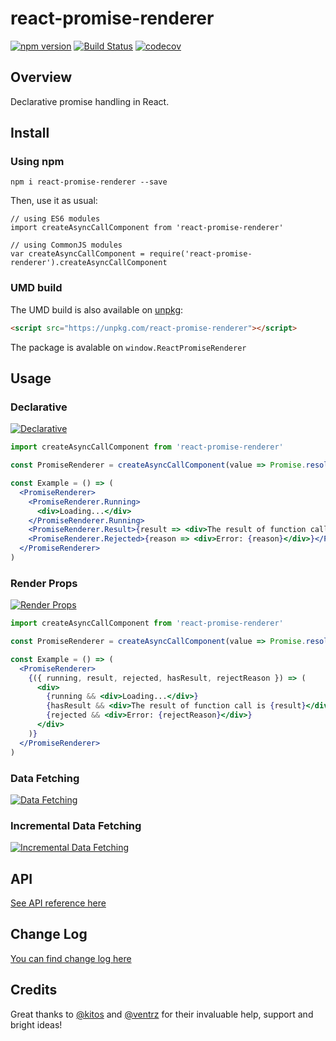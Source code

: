 # react-promise-renderer

[![npm version](https://badge.fury.io/js/react-promise-renderer.svg)](https://badge.fury.io/js/react-promise-renderer)
[![Build Status](https://travis-ci.org/kuzn-ilya/react-promise-renderer.svg?branch=master)](https://travis-ci.org/kuzn-ilya/react-promise-renderer.svg)
[![codecov](https://codecov.io/gh/kuzn-ilya/react-promise-renderer/branch/master/graph/badge.svg)](https://codecov.io/gh/kuzn-ilya/react-promise-renderer)

## Overview

Declarative promise handling in React.

## Install

### Using npm

`npm i react-promise-renderer --save`

Then, use it as usual:

```JS
// using ES6 modules
import createAsyncCallComponent from 'react-promise-renderer'

// using CommonJS modules
var createAsyncCallComponent = require('react-promise-renderer').createAsyncCallComponent
```

### UMD build

The UMD build is also available on [unpkg](https:/unpkg.com):

```HTML
<script src="https://unpkg.com/react-promise-renderer"></script>
```

The package is avalable on `window.ReactPromiseRenderer`

## Usage

### Declarative

[![Declarative](https://codesandbox.io/static/img/play-codesandbox.svg)](https://codesandbox.io/s/n3jm0opz3p)

```jsx
import createAsyncCallComponent from 'react-promise-renderer'

const PromiseRenderer = createAsyncCallComponent(value => Promise.resolve(42))

const Example = () => (
  <PromiseRenderer>
    <PromiseRenderer.Running>
      <div>Loading...</div>
    </PromiseRenderer.Running>
    <PromiseRenderer.Result>{result => <div>The result of function call is {result}</div>}</PromiseRenderer.Result>
    <PromiseRenderer.Rejected>{reason => <div>Error: {reason}</div>}</PromiseRenderer.Rejected>
  </PromiseRenderer>
)
```

### Render Props

[![Render Props](https://codesandbox.io/static/img/play-codesandbox.svg)](https://codesandbox.io/s/n28n77vqj)

```jsx
import createAsyncCallComponent from 'react-promise-renderer'

const PromiseRenderer = createAsyncCallComponent(value => Promise.resolve(42))

const Example = () => (
  <PromiseRenderer>
    {({ running, result, rejected, hasResult, rejectReason }) => (
      <div>
        {running && <div>Loading...</div>}
        {hasResult && <div>The result of function call is {result}</div>}
        {rejected && <div>Error: {rejectReason}</div>}
      </div>
    )}
  </PromiseRenderer>
)
```

### Data Fetching

[![Data Fetching](https://codesandbox.io/static/img/play-codesandbox.svg)](https://codesandbox.io/s/py0qypxkr0)

### Incremental Data Fetching

[![Incremental Data Fetching](https://codesandbox.io/static/img/play-codesandbox.svg)](https://codesandbox.io/s/mzzvlmj65y)

## API

[See API reference here](https://github.com/kuzn-ilya/react-promise-renderer/blob/master/docs/API.md)

## Change Log

[You can find change log here](https://github.com/kuzn-ilya/react-promise-renderer/blob/master/docs/CHANGELOG.md)

## Credits

Great thanks to [@kitos](https://github.com/kitos) and [@ventrz](https://github.com/ventrz) for their invaluable help, support and bright ideas!
